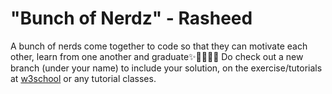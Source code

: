 # "Bunch of Nerdz" - Rasheed
A bunch of nerds come together to code so that they can motivate each other, learn from one another and graduate✨👩‍🎓👨‍🎓
Do check out a new branch (under your name) to include your solution, on the exercise/tutorials at <a href="https://www.w3schools.com/js/default.asp">w3school</a> or any tutorial classes.

